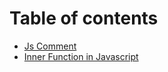 # Table of contents

* [Js Comment](README.md)
* [Inner Function in Javascript](inner-function-in-javascript.md)
